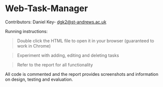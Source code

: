 # Web-Task-Manager

Contributors: 
Daniel Key- dgk2@st-andrews.ac.uk

Running instructions: 

> Double click the HTML file to open it in your browser (guaranteed to work in Chrome)

> Experiment with adding, editing and deleting tasks

> Refer to the report for all functionality

All code is commented and the report provides screenshots and information on design, testing and evaluation.
